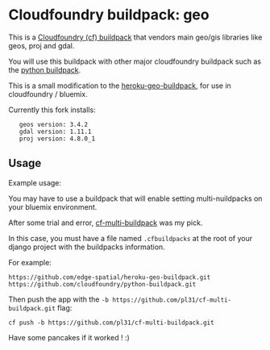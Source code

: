 Cloudfoundry buildpack: geo
=====================

This is a [Cloudfoundry (cf) buildpack](http://devcenter.heroku.com/articles/buildpacks) that
vendors main geo/gis libraries like geos, proj and gdal.

You will use this buildpack with other major cloudfoundry buildpack such as the [python buildpack](https://github.com/cloudfoundry/python-buildpack).

This is a small modification to the [heroku-geo-buildpack](https://github.com/cyberdelia/heroku-geo-buildpack), for use in cloudfoundry / bluemix.

Currently this fork installs:
  ```
     geos version: 3.4.2
     gdal version: 1.11.1
     proj version: 4.8.0_1
  ```


Usage
-----

Example usage:

You may have to use a buildpack that will enable setting multi-nuildpacks on your bluemix environment.

After some trial and error, [cf-multi-buildpack](https://github.com/pl31/cf-multi-buildpack.git) was my pick.

In this case, you must have a file named `.cfbuildpacks` at the root of your django project with the buildpacks information.

For example:
  ```
  https://github.com/edge-spatial/heroku-geo-buildpack.git
  https://github.com/cloudfoundry/python-buildpack.git
  
  ```
Then push the app with the `-b https://github.com/pl31/cf-multi-buildpack.git` flag:
  ```
  cf push -b https://github.com/pl31/cf-multi-buildpack.git
  ```
  
Have some pancakes if it worked ! :)  
